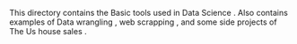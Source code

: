 This directory contains the Basic tools used in Data Science .
Also contains examples of Data wrangling , web scrapping , and some side projects of The Us house sales .
